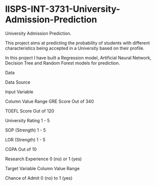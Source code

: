 # llSPS-INT-3731-University-Admission-Prediction
University Admission Prediction.

This project aims at predicting the probability of students with different characteristics being accepted in a University based on their profile.

In this project I have built a Regression model, Artificial Neural Network, Decision Tree and Random Forest models for prediction.

Data

Data Source

Input Variable

Column	Value Range
GRE Score	Out of 340

TOEFL Score	Out of 120

University Rating	1 - 5

SOP (Strength)	1 - 5

LOR (Strength)	1 - 5

CGPA	Out of 10

Research Experience	0 (no) or 1 (yes)

Target Variable
Column	Value Range

Chance of Admit	0 (no) to 1 (yes)
